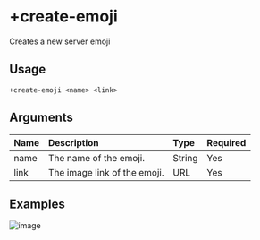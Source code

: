 # +create-emoji
Creates a new server emoji

## Usage
```
+create-emoji <name> <link>
```

## Arguments
Name | Description | Type | Required
:-- | :-- | :-- | :--
name | The name of the emoji. | String | Yes
link | The image link of the emoji. | URL | Yes

## Examples
![image](https://tawk.link/60e18ecd649e0a0a5cca7167/kb/attachments/W_nnwLIYm8.jpg)
